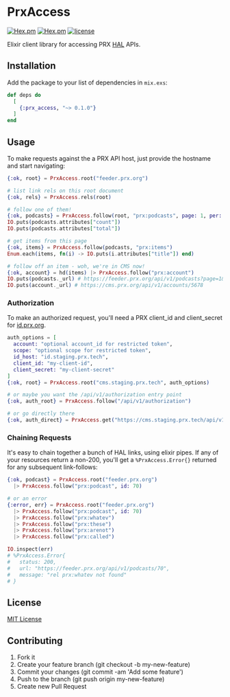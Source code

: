 # PrxAccess

[![Hex.pm](https://img.shields.io/hexpm/v/prx_access.svg)](https://hex.pm/packages/prx_access)
[![Hex.pm](https://img.shields.io/hexpm/dw/prx_access.svg)](https://hex.pm/packages/prx_access)
[![license](https://img.shields.io/github/license/mashape/apistatus.svg)](LICENSE)

Elixir client library for accessing PRX [HAL](https://en.wikipedia.org/wiki/Hypertext_Application_Language) APIs.

## Installation

Add the package to your list of dependencies in `mix.exs`:

```elixir
def deps do
  [
    {:prx_access, "~> 0.1.0"}
  ]
end
```

## Usage

To make requests against the a PRX API host, just provide the hostname and
start navigating:

```elixir
{:ok, root} = PrxAccess.root("feeder.prx.org")

# list link rels on this root document
{:ok, rels} = PrxAccess.rels(root)

# follow one of them!
{:ok, podcasts} = PrxAccess.follow(root, "prx:podcasts", page: 1, per: 1)
IO.puts(podcasts.attributes["count"])
IO.puts(podcasts.attributes["total"])

# get items from this page
{:ok, items} = PrxAccess.follow(podcasts, "prx:items")
Enum.each(items, fn(i) -> IO.puts(i.attributes["title"]) end)

# follow off an item - woh, we're in CMS now!
{:ok, account} = hd(items) |> PrxAccess.follow("prx:account")
IO.puts(podcasts._url) # https://feeder.prx.org/api/v1/podcasts?page=1&per=1
IO.puts(account._url) # https://cms.prx.org/api/v1/accounts/5678
```

### Authorization

To make an authorized request, you'll need a PRX client_id and client_secret
for [id.prx.org](https://github.com/PRX/id.prx.org).

```elixir
auth_options = [
  account: "optional account_id for restricted token",
  scope: "optional scope for restricted token",
  id_host: "id.staging.prx.tech",
  client_id: "my-client-id",
  client_secret: "my-client-secret"
]
{:ok, root} = PrxAccess.root("cms.staging.prx.tech", auth_options)

# or maybe you want the /api/v1/authorization entry point
{:ok, auth_root} = PrxAccess.follow("/api/v1/authorization")

# or go directly there
{:ok, auth_direct} = PrxAccess.get("https://cms.staging.prx.tech/api/v1/authorization", auth_options)
```

### Chaining Requests

It's easy to chain together a bunch of HAL links, using elixir pipes.  If any of
your resources return a non-200, you'll get a `%PrxAccess.Error{}` returned for
any subsequent link-follows:

```elixir
{:ok, podcast} = PrxAccess.root("feeder.prx.org")
  |> PrxAccess.follow("prx:podcast", id: 70)

# or an error
{:error, err} = PrxAccess.root("feeder.prx.org")
  |> PrxAccess.follow("prx:podcast", id: 70)
  |> PrxAccess.follow("prx:whatev")
  |> PrxAccess.follow("prx:these")
  |> PrxAccess.follow("prx:arenot")
  |> PrxAccess.follow("prx:called")

IO.inspect(err)
# %PrxAccess.Error{
#   status: 200,
#   url: "https://feeder.prx.org/api/v1/podcasts/70",
#   message: "rel prx:whatev not found"
# }
```

## License

[MIT License](LICENSE)

## Contributing

1. Fork it
2. Create your feature branch (git checkout -b my-new-feature)
3. Commit your changes (git commit -am 'Add some feature')
4. Push to the branch (git push origin my-new-feature)
5. Create new Pull Request
